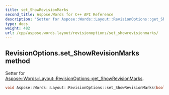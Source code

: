 ```yaml
---
title: set_ShowRevisionMarks
second_title: Aspose.Words for C++ API Reference
description: 'Setter for Aspose::Words::Layout::RevisionOptions::get_ShowRevisionMarks.'
type: docs
weight: 482
url: /cpp/aspose.words.layout/revisionoptions/set_showrevisionmarks/
---
```

## RevisionOptions.set_ShowRevisionMarks method


Setter for [Aspose::Words::Layout::RevisionOptions::get_ShowRevisionMarks](../get_showrevisionmarks/).

```cpp
void Aspose::Words::Layout::RevisionOptions::set_ShowRevisionMarks(bool value)
```

